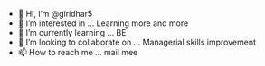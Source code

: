 - 👋 Hi, I’m @giridhar5
- 👀 I’m interested in ... Learning more and more
- 🌱 I’m currently learning ... BE
- 💞️ I’m looking to collaborate on ... Managerial skills improvement 
- 📫 How to reach me ... mail mee

<!---
giridhar5/giridhar5 is a ✨ special ✨ repository because its `README.md` (this file) appears on your GitHub profile.
You can click the Preview link to take a look at your changes.
--->
